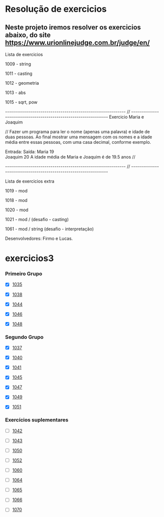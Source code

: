 

<h1 aling="center">Resolução de exercicios</h1>

## Neste projeto iremos resolver os exercicios abaixo, do site https://www.urionlinejudge.com.br/judge/en/
Lista de exercicios


1009 - string

1011 - casting

1012 - geometria

1013 - abs

1015 - sqrt, pow


------------------------------------------------------------- // ------------------------------------------------------------------
Exercicio Maria e Joaquim


 // Fazer um programa para ler o nome (apenas uma palavra) e idade de duas pessoas.  Ao final mostrar uma mensagem com os nomes e a idade média entre essas pessoas, 
 com uma casa decimal, conforme exemplo.

 Entrada:					Saída:
Maria 19		
Joaquim 20				A idade média de Maria e Joaquim é de 19.5 anos   // 

------------------------------------------------------------- // ------------------------------------------------------------------

Lista de exercicios extra

1019 - mod

1018 - mod

1020 - mod

1021 - mod / (desafio - casting)

1061 - mod / string (desafio - interpretação)


Desenvolvedores: Firmo e Lucas.



# exercicios3

<h3> Primeiro Grupo </h3>

-[x] <a href="https://www.urionlinejudge.com.br/judge/pt/problems/view/1035">1035</a>
 
-[x] <a href="https://www.urionlinejudge.com.br/judge/pt/problems/view/1038">1038</a>
 
-[x] <a href="https://www.urionlinejudge.com.br/judge/pt/problems/view/1044">1044</a>
 
-[x] <a href="https://www.urionlinejudge.com.br/judge/pt/problems/view/1046">1046</a>
 
-[x] <a href="https://www.urionlinejudge.com.br/judge/pt/problems/view/1048">1048</a>


<h3> Segundo Grupo </h3>

-[x] <a href="https://www.urionlinejudge.com.br/judge/pt/problems/view/1037">1037</a>
 
-[x] <a href="https://www.urionlinejudge.com.br/judge/pt/problems/view/1040">1040</a>
 
-[x] <a href="https://www.urionlinejudge.com.br/judge/pt/problems/view/1041">1041</a>
 
-[x] <a href="https://www.urionlinejudge.com.br/judge/pt/problems/view/1045">1045</a>
 
-[x] <a href="https://www.urionlinejudge.com.br/judge/pt/problems/view/1047">1047</a>
 
-[x] <a href="https://www.urionlinejudge.com.br/judge/pt/problems/view/1049">1049</a>
 
-[x] <a href="https://www.urionlinejudge.com.br/judge/pt/problems/view/1051">1051</a>


<h3> Exercícios suplementares </h3>

-[ ] <a href="https://www.urionlinejudge.com.br/judge/pt/problems/view/1042">1042</a>
 
-[ ] <a href="https://www.urionlinejudge.com.br/judge/pt/problems/view/1043">1043</a>
 
-[ ] <a href="https://www.urionlinejudge.com.br/judge/pt/problems/view/1050">1050</a>
 
-[ ] <a href="https://www.urionlinejudge.com.br/judge/pt/problems/view/1052">1052</a>
 
-[ ] <a href="https://www.urionlinejudge.com.br/judge/pt/problems/view/1060">1060</a>
 
-[ ] <a href="https://www.urionlinejudge.com.br/judge/pt/problems/view/1064">1064</a>
 
-[ ] <a href="https://www.urionlinejudge.com.br/judge/pt/problems/view/1065">1065</a>
 
-[ ] <a href="https://www.urionlinejudge.com.br/judge/pt/problems/view/1066">1066</a>
 
-[ ] <a href="https://www.urionlinejudge.com.br/judge/pt/problems/view/1070">1070</a>


